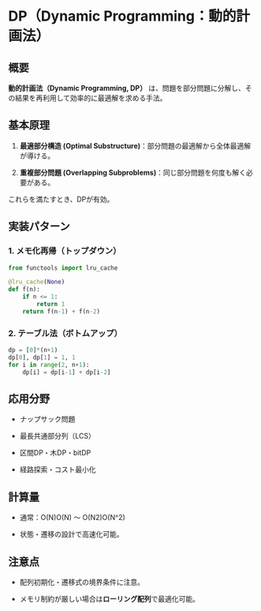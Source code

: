 # DP（Dynamic Programming：動的計画法）

## 概要

**動的計画法（Dynamic Programming, DP）** は、問題を部分問題に分解し、その結果を再利用して効率的に最適解を求める手法。

## 基本原理

1. **最適部分構造 (Optimal Substructure)**：部分問題の最適解から全体最適解が導ける。
    
2. **重複部分問題 (Overlapping Subproblems)**：同じ部分問題を何度も解く必要がある。
    

これらを満たすとき、DPが有効。

## 実装パターン

### 1. メモ化再帰（トップダウン）

```python
from functools import lru_cache

@lru_cache(None)
def f(n):
    if n <= 1:
        return 1
    return f(n-1) + f(n-2)
```

### 2. テーブル法（ボトムアップ）

```python
dp = [0]*(n+1)
dp[0], dp[1] = 1, 1
for i in range(2, n+1):
    dp[i] = dp[i-1] + dp[i-2]
```

## 応用分野

- ナップサック問題
    
- 最長共通部分列（LCS）
    
- 区間DP・木DP・bitDP
    
- 経路探索・コスト最小化
    

## 計算量

- 通常：O(N)O(N) ～ O(N2)O(N^2)
    
- 状態・遷移の設計で高速化可能。
    

## 注意点

- 配列初期化・遷移式の境界条件に注意。
    
- メモリ制約が厳しい場合は**ローリング配列**で最適化可能。